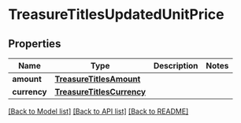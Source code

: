 # TreasureTitlesUpdatedUnitPrice

## Properties
Name | Type | Description | Notes
------------ | ------------- | ------------- | -------------
**amount** | [**TreasureTitlesAmount**](TreasureTitlesAmount.md) |  | 
**currency** | [**TreasureTitlesCurrency**](TreasureTitlesCurrency.md) |  | 

[[Back to Model list]](../README.md#documentation-for-models) [[Back to API list]](../README.md#documentation-for-api-endpoints) [[Back to README]](../README.md)


